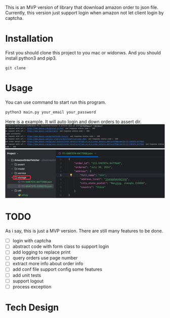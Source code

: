 This is an MVP version of library that download amazon order to json file. Currently, this version just support login when
amazon not let client login by captcha.
# Installation
First you should clone this project to you mac or widonws. And you should install python3 and pip3.  
````
git clone 
````
# Usage
You can use command to start run this program.
```
python3 main.py your_email your_password
```
Here is a example. It will auto login and down orders to assert dir.
![img.png](assert/img.png)
![img.png](assert/storage.png)
# TODO
As i say, this is just a MVP version. There are still many features to be done.  
- [ ] login with captcha
- [ ] abstract code with form class to support login
- [ ] add logging to replace print
- [ ] query orders use page number
- [ ] extract more info about order info
- [ ] add conf file support config some features
- [ ] add unit tests
- [ ] support logout
- [ ] process exception
# Tech Design